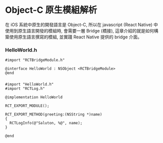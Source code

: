 # Object-C 原生模組解析

在 iOS 系統中原生的開發語言是 Object-C, 所以在 javascript (React Native) 中使用到原生語言開發的模組時, 會需要一層 Bridge (橋接), 這章介紹的就是如何構築使用原生語言撰寫的模組, 並實踐 React Native 提供的 bridge 介面。

### HelloWorld.h
```objc
#import "RCTBridgeModule.h"

@interface HelloWorld : NSObject <RCTBridgeModule>
@end
```

### 
```objc
#import "HelloWorld.h"
#import "RCTLog.h"

@implementation HelloWorld

RCT_EXPORT_MODULE();

RCT_EXPORT_METHOD(greeting:(NSString *)name)
{
  RCTLogInfo(@"Saluton, %@", name);
}

@end
```